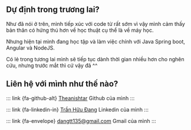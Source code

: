 
## Dự định trong trương lai?

Như đã nói ở trên, mình tiếp xúc với code từ rất sớm vì vậy mình cảm thấy bản thân có hứng thú hơn về học thuật cụ thể là về máy học.

Nhưng hiện tại mình đang học tập và làm việc chính với Java Spring boot, Angular và NodeJS.

Có lẻ trong tương lai mình sẽ tiếp tục dành thời gian nhiều hơn cho nghên cứu, nhưng trước mắt thì cứ vậy đã ^^

## Liên hệ với mình như thế nào?
 
::: link {fa-github-alt} [Theanishtar]()
Github của mình
::: 

::: link {fa-linkedin-in} [Trần Hữu Đang]()
Linkedin của mình
::: 

::: link {fa-envelope} [dangtt135@gmail.com]()
Gmail của mình
:::

